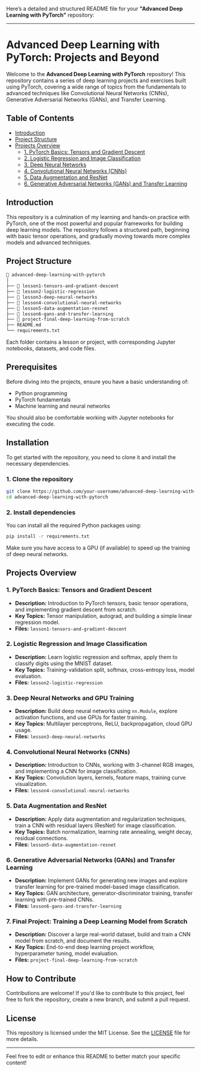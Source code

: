 Here’s a detailed and structured README file for your **"Advanced Deep Learning with PyTorch"** repository:

---

# Advanced Deep Learning with PyTorch: Projects and Beyond

Welcome to the **Advanced Deep Learning with PyTorch** repository! This repository contains a series of deep learning projects and exercises built using PyTorch, covering a wide range of topics from the fundamentals to advanced techniques like Convolutional Neural Networks (CNNs), Generative Adversarial Networks (GANs), and Transfer Learning.

## Table of Contents
- [Introduction](#introduction)
- [Project Structure](#project-structure)
- [Projects Overview](#projects-overview)
  - [1. PyTorch Basics: Tensors and Gradient Descent](#1-pytorch-basics-tensors-and-gradient-descent)
  - [2. Logistic Regression and Image Classification](#2-logistic-regression-and-image-classification)
  - [3. Deep Neural Networks](#3-deep-neural-networks)
  - [4. Convolutional Neural Networks (CNNs)](#4-convolutional-neural-networks-cnns)
  - [5. Data Augmentation and ResNet](#5-data-augmentation-and-resnet)
  - [6. Generative Adversarial Networks (GANs) and Transfer Learning](#6-generative-adversarial-networks-gans-and-transfer-learning)

## Introduction

This repository is a culmination of my learning and hands-on practice with PyTorch, one of the most powerful and popular frameworks for building deep learning models. The repository follows a structured path, beginning with basic tensor operations, and gradually moving towards more complex models and advanced techniques.
## Project Structure

```bash
📂 advanced-deep-learning-with-pytorch
│
├── 📂 lesson1-tensors-and-gradient-descent
├── 📂 lesson2-logistic-regression
├── 📂 lesson3-deep-neural-networks
├── 📂 lesson4-convolutional-neural-networks
├── 📂 lesson5-data-augmentation-resnet
├── 📂 lesson6-gans-and-transfer-learning
├── 📂 project-final-deep-learning-from-scratch
├── README.md
└── requirements.txt
```

Each folder contains a lesson or project, with corresponding Jupyter notebooks, datasets, and code files.

## Prerequisites

Before diving into the projects, ensure you have a basic understanding of:
- Python programming
- PyTorch fundamentals
- Machine learning and neural networks

You should also be comfortable working with Jupyter notebooks for executing the code.

## Installation

To get started with the repository, you need to clone it and install the necessary dependencies.

### 1. Clone the repository

```bash
git clone https://github.com/your-username/advanced-deep-learning-with-pytorch.git
cd advanced-deep-learning-with-pytorch
```

### 2. Install dependencies

You can install all the required Python packages using:

```bash
pip install -r requirements.txt
```

Make sure you have access to a GPU (if available) to speed up the training of deep neural networks.

## Projects Overview

### 1. PyTorch Basics: Tensors and Gradient Descent
- **Description:** Introduction to PyTorch tensors, basic tensor operations, and implementing gradient descent from scratch.
- **Key Topics:** Tensor manipulation, autograd, and building a simple linear regression model.
- **Files:** `lesson1-tensors-and-gradient-descent`

### 2. Logistic Regression and Image Classification
- **Description:** Learn logistic regression and softmax, apply them to classify digits using the MNIST dataset.
- **Key Topics:** Training-validation split, softmax, cross-entropy loss, model evaluation.
- **Files:** `lesson2-logistic-regression`

### 3. Deep Neural Networks and GPU Training
- **Description:** Build deep neural networks using `nn.Module`, explore activation functions, and use GPUs for faster training.
- **Key Topics:** Multilayer perceptrons, ReLU, backpropagation, cloud GPU usage.
- **Files:** `lesson3-deep-neural-networks`

### 4. Convolutional Neural Networks (CNNs)
- **Description:** Introduction to CNNs, working with 3-channel RGB images, and implementing a CNN for image classification.
- **Key Topics:** Convolution layers, kernels, feature maps, training curve visualization.
- **Files:** `lesson4-convolutional-neural-networks`

### 5. Data Augmentation and ResNet
- **Description:** Apply data augmentation and regularization techniques, train a CNN with residual layers (ResNet) for image classification.
- **Key Topics:** Batch normalization, learning rate annealing, weight decay, residual connections.
- **Files:** `lesson5-data-augmentation-resnet`

### 6. Generative Adversarial Networks (GANs) and Transfer Learning
- **Description:** Implement GANs for generating new images and explore transfer learning for pre-trained model-based image classification.
- **Key Topics:** GAN architecture, generator-discriminator training, transfer learning with pre-trained CNNs.
- **Files:** `lesson6-gans-and-transfer-learning`

### 7. Final Project: Training a Deep Learning Model from Scratch
- **Description:** Discover a large real-world dataset, build and train a CNN model from scratch, and document the results.
- **Key Topics:** End-to-end deep learning project workflow, hyperparameter tuning, model evaluation.
- **Files:** `project-final-deep-learning-from-scratch`

## How to Contribute

Contributions are welcome! If you'd like to contribute to this project, feel free to fork the repository, create a new branch, and submit a pull request.

## License

This repository is licensed under the MIT License. See the [LICENSE](LICENSE) file for more details.

---

Feel free to edit or enhance this README to better match your specific content!
